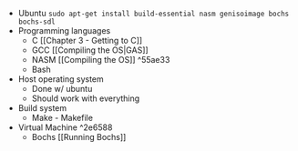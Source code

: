 - Ubuntu
	`sudo apt-get install build-essential nasm genisoimage bochs bochs-sdl`
- Programming languages
	- C [[Chapter 3 - Getting to C]]
	- GCC [[Compiling the OS|GAS]]
	- NASM [[Compiling the OS]] ^55ae33
	- Bash 
- Host operating system
	- Done w/ ubuntu
	- Should work with everything
- Build system
	- Make - Makefile
- Virtual Machine ^2e6588
	- Bochs [[Running Bochs]]
